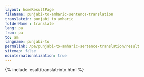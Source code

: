 ```yaml
---
layout: homeResultPage
fileName: punjabi-to-amharic-sentence-translation
translatein: punjabi_to_amharic
folderName : translate
lang: pa
from: pa
to: am
langname: punjabi-to
permalink: /pa/punjabi-to-amharic-sentence-translation/result
sitemap: false
nointernationalization: true
---
```

{% include result/translateinto.html %}

<script src="/js/result/translation.js" data-foldername="{{page.folderName}}" data-lang="{{page.lang}}"></script>
